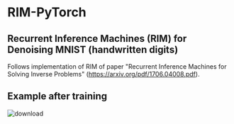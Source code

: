 # RIM-PyTorch
## Recurrent Inference Machines (RIM) for Denoising MNIST (handwritten digits)
Follows implementation of RIM of paper "Recurrent Inference Machines for Solving Inverse Problems" (https://arxiv.org/pdf/1706.04008.pdf).

## Example after training
![download](https://user-images.githubusercontent.com/71031687/112768277-a7489280-901b-11eb-95ee-0df04141830f.png)
